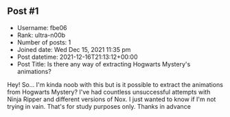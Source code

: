 ## Post #1
- Username: fbe06
- Rank: ultra-n00b
- Number of posts: 1
- Joined date: Wed Dec 15, 2021 11:35 pm
- Post datetime: 2021-12-16T21:13:12+00:00
- Post Title: Is there any way of extracting Hogwarts Mystery's animations?

Hey! So... I'm kinda noob with this but is it possible to extract the animations from Hogwarts Mystery? I've had countless unsuccessful attempts with Ninja Ripper and different versions of Nox. I just wanted to know if I'm not trying in vain. That's for study purposes only. Thanks in advance

